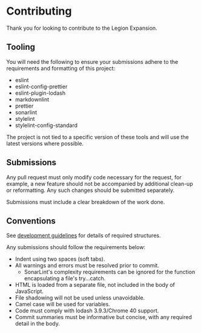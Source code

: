 # Contributing

Thank you for looking to contribute to the Legion Expansion.

## Tooling

You will need the following to ensure your submissions adhere to the requirements and formatting of this project:

- eslint
- eslint-config-prettier
- eslint-plugin-lodash
- markdownlint
- prettier
- sonarlint
- stylelint
- stylelint-config-standard

The project is not tied to a specific version of these tools and will use the latest versions where possible.

## Submissions

Any pull request must only modify code necessary for the request, for example, a new feature should not be accompanied by additional clean-up or reformatting. Any such changes should be submitted separately.

Submissions must include a clear breakdown of the work done.

## Conventions

See [development guidelines](README.md#development) for details of required structures.

Any submissions should follow the requirements below:

- Indent using two spaces (soft tabs).
- All warnings and errors must be resolved prior to commit.
  - SonarLint's complexity requirements can be ignored for the function encapsulating a file's try...catch.
- HTML is loaded from a separate file, not included in the body of JavaScript.
- File shadowing will not be used unless unavoidable.
- Camel case will be used for variables.
- Code must comply with lodash 3.9.3/Chrome 40 support.
- Commit summaries must be informative but concise, with any required detail in the body.
